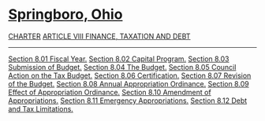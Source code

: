 [Springboro, Ohio](indexee20.html)
==================================

[CHARTER](1289a412.html) [ARTICLE VIII FINANCE, TAXATION AND
DEBT](1400a412.html)

* * * * *

[Section 8.01 Fiscal Year.](1402a412.html) [Section 8.02 Capital
Program.](1406a412.html) [Section 8.03 Submission of
Budget.](1412a412.html) [Section 8.04 The Budget.](1416a412.html)
[Section 8.05 Council Action on the Tax Budget.](141aa412.html) [Section
8.06 Certification.](1424a412.html) [Section 8.07 Revision of the
Budget.](1428a412.html) [Section 8.08 Annual Appropriation
Ordinance.](142ca412.html) [Section 8.09 Effect of Appropriation
Ordinance.](1430a412.html) [Section 8.10 Amendment of
Appropriations.](1434a412.html) [Section 8.11 Emergency
Appropriations.](1439a412.html) [Section 8.12 Debt and Tax
Limitations.](143da412.html)
